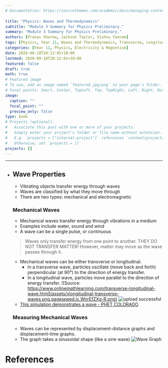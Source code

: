 ```yaml
---
# Documentation: https://sourcethemes.com/academic/docs/managing-content/

title: "Physics: Waves and Thermodynamics"
subtitle: "Module 3 Summary for Physics Preliminary."
summary: "Module 3 Summary for Physics Preliminary."
authors: [Pranav Sharma, Jackson Taylor, Vishnu Yannam]
tags: [Physics, Year 11, Waves and Thermodynamics, Transverse, Longitudinal, Diffraction, Refraction, Critical Angle]
categories: [Year 11, Physics, Electricity & Magnetism]
date: 2020-08-18T20:12:01+10:00
lastmod: 2020-08-18T20:12:01+10:00
featured: false
draft: true
math: true
# Featured image
# To use, add an image named `featured.jpg/png` to your page's folder.
# Focal points: Smart, Center, TopLeft, Top, TopRight, Left, Right, BottomLeft, Bottom, BottomRight.
image:
  caption: ""
  focal_point: ""
  preview_only: false
type: book
# Projects (optional).
#   Associate this post with one or more of your projects.
#   Simply enter your project's folder or file name without extension.
#   E.g. `projects = ["internal-project"]` references `content/project/deep-learning/index.md`.
#   Otherwise, set `projects = []`.
projects: []
---
```

<!-- Start content below this line. If you need help, go to https://schoolnotes.xyz/docs/posts/ -->


---
- ## Wave Properties

  - Vibrating objects transfer energy through waves
  - Waves are classified by what they move through
  - There are two types: mechanical and electromagnetic

  ### Mechanical Waves

  - Mechanical waves transfer energy through vibrations in a medium
  - Examples include water, sound and wind
  - A wave can be a single pulse, or continuous

  > Waves only transfer energy from one point to another. THEY DO NOT TRANSFER MATTER!
  > However, matter may move as the wave passes through it.

  - Mechanical waves can be either transverse or longitudinal.
    - In a transverse wave, particles oscillate (move back and forth) perpendicular (at 90°) to the direction of energy transfer.
    - In a longitudinal wave, particles move parallel to the direction of energy transfer.
      ![Source: https://www.onlinemathlearning.com/transverse-longitudinal-wave.html](assets/xlongitudinal-transverse-waves.png.pagespeed.ic.WnrEfZXg-R.png)
      ![upload successful](images/image1.png)
  - [This simulation demonstrates a wave - PHET COLORADO](https://phet.colorado.edu/sims/html/wave-on-a-string/latest/wave-on-a-string_en.html)

  ### Measuring Mechanical Waves

  - Waves can be represented by displacement-distance graphs and displacement-time graphs.
  - The graph takes a sinusoidal shape (like a sine wave)
    ![Wave Graph](/images/waves-graph-1.jpg)

# References

<!-- Footnotes and references go below this line -->